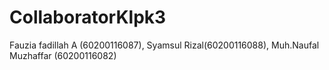 # CollaboratorKlpk3
Fauzia fadillah A (60200116087), Syamsul Rizal(60200116088), Muh.Naufal Muzhaffar (60200116082)
